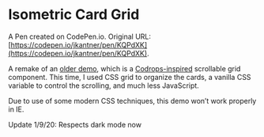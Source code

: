 # Isometric Card Grid

A Pen created on CodePen.io. Original URL: [https://codepen.io/jkantner/pen/KQPdXK](https://codepen.io/jkantner/pen/KQPdXK).

A remake of an [older demo](https://codepen.io/jkantner/details/xOxxXV/), which is a [Codrops-inspired](https://tympanus.net/Development/IsometricGrids/index.html) scrollable grid component. This time, I used CSS grid to organize the cards, a vanilla CSS variable to control the scrolling, and much less JavaScript.

Due to use of some modern CSS techniques, this demo won’t work properly in IE.

Update 1/9/20: Respects dark mode now
